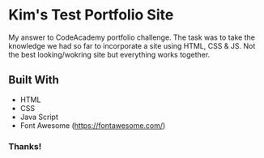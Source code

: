 # Kim's Test Portfolio Site

My answer to CodeAcademy portfolio challenge. The task was to take the knowledge we had so far to incorporate a site using HTML, CSS & JS. Not the best looking/wokring site but everything works together. 

## Built With

+ HTML
+ CSS
+ Java Script
+ Font Awesome (https://fontawesome.com/)

### Thanks!